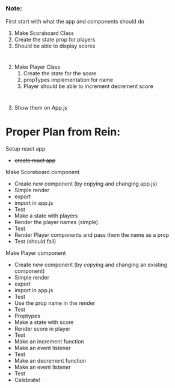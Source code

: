 ### Note:
First start with what the app and components should do

1. Make Scoraboard Class
  1. Create the state prop for players
  2. Should be able to display scores
#
2. Make Player Class
    1. Create the state for the score
    2. propTypes implementation for name
    3. Player should be able to increment decrement score
#
3. Show them on App.js


#
# Proper Plan from Rein:

Setup react app 
  - ~~create react app~~

Make Scoreboard component
  - Create new component (by copying and changing app.js) 
  - Simple render
  - export
  - import in app.js
  - Test
  - Make a state with players
  - Render the player names (simple)
  - Test
  - Render Player components and pass them the name as a prop 
  - Test (should fail)

Make Player component
  - Create new component (by copying and changing an existing component) 
  - Simple render
  - export
  - import in app.js
  - Test
  - Use the prop name in the render
  - Test
  - Proptypes
  - Make a state with score
  - Render score in player
  - Test
  - Make an increment function
  - Make an event listener
  - Test
  - Make an decrement function
  - Make an event listener
  - Test
  - Celebrate!